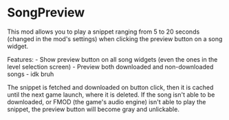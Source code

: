 # SongPreview

This mod allows you to play a snippet ranging from 5 to 20 seconds (changed in the mod's settings) when clicking the preview button on a song widget.

Features:
    - Show preview button on all song widgets (even the ones in the level selection screen)
    - Preview both downloaded and non-downloaded songs
    - idk bruh

The snippet is fetched and downloaded on button click, then it is cached until the next game launch, where it is deleted.
If the song isn't able to be downloaded, or FMOD (the game's audio engine) isn't able to play the snippet, the preview button will become gray and unlickable.

